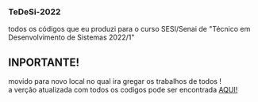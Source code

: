 ### TeDeSi-2022
todos os códigos que eu produzi para o curso SESI/Senai de "Técnico em Desenvolvimento de Sistemas 2022/1"

## INPORTANTE!
movido para novo local no qual ira gregar os trabalhos de todos !\
a verção atualizada com todos os codigos pode ser encontrada [AQUI!](https://github.com/Turma-TeDeSi-2022-15-Sesi-Senai/TeDeSi-2022) 
